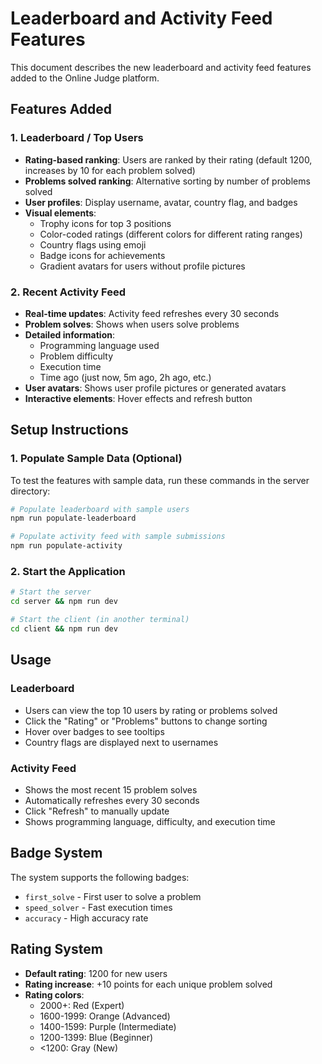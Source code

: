 # Leaderboard and Activity Feed Features

This document describes the new leaderboard and activity feed features added to the Online Judge platform.

## Features Added

### 1. Leaderboard / Top Users
- **Rating-based ranking**: Users are ranked by their rating (default 1200, increases by 10 for each problem solved)
- **Problems solved ranking**: Alternative sorting by number of problems solved
- **User profiles**: Display username, avatar, country flag, and badges
- **Visual elements**: 
  - Trophy icons for top 3 positions
  - Color-coded ratings (different colors for different rating ranges)
  - Country flags using emoji
  - Badge icons for achievements
  - Gradient avatars for users without profile pictures

### 2. Recent Activity Feed
- **Real-time updates**: Activity feed refreshes every 30 seconds
- **Problem solves**: Shows when users solve problems
- **Detailed information**: 
  - Programming language used
  - Problem difficulty
  - Execution time
  - Time ago (just now, 5m ago, 2h ago, etc.)
- **User avatars**: Shows user profile pictures or generated avatars
- **Interactive elements**: Hover effects and refresh button

## Setup Instructions

### 1. Populate Sample Data (Optional)
To test the features with sample data, run these commands in the server directory:

```bash
# Populate leaderboard with sample users
npm run populate-leaderboard

# Populate activity feed with sample submissions
npm run populate-activity
```

### 2. Start the Application
```bash
# Start the server
cd server && npm run dev

# Start the client (in another terminal)
cd client && npm run dev
```

## Usage

### Leaderboard
- Users can view the top 10 users by rating or problems solved
- Click the "Rating" or "Problems" buttons to change sorting
- Hover over badges to see tooltips
- Country flags are displayed next to usernames

### Activity Feed
- Shows the most recent 15 problem solves
- Automatically refreshes every 30 seconds
- Click "Refresh" to manually update
- Shows programming language, difficulty, and execution time

## Badge System

The system supports the following badges:
- `first_solve` - First user to solve a problem
- `speed_solver` - Fast execution times
- `accuracy` - High accuracy rate

## Rating System

- **Default rating**: 1200 for new users
- **Rating increase**: +10 points for each unique problem solved
- **Rating colors**:
  - 2000+: Red (Expert)
  - 1600-1999: Orange (Advanced)
  - 1400-1599: Purple (Intermediate)
  - 1200-1399: Blue (Beginner)
  - <1200: Gray (New) 